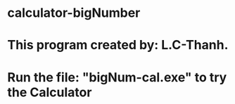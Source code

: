 # calculator-bigNumber
# This program created by: L.C-Thanh.
# Run the file: "bigNum-cal.exe" to try the Calculator
